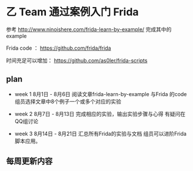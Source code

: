 # 乙 Team    通过案例入门 Frida

参考 http://www.ninoishere.com/frida-learn-by-example/ 
完成其中的example

Frida code ：
https://github.com/frida/frida

时间充足可以增加：
https://github.com/as0ler/frida-scripts

## plan

* week 1 8月1日 - 8月6日 阅读文章frida-learn-by-example 与Frida 的code 组员选择文章中8个例子一个或多个对应的实验

* week 2 8月7日 - 8月13日  完成相应的实验，输出实验步骤与心得 有疑问在QQ组讨论

* week 3 8月14日 - 8月21日  汇总所有Frida的实验与文档 组员可以进阶Frida 脚本应用。

## 每周更新内容

